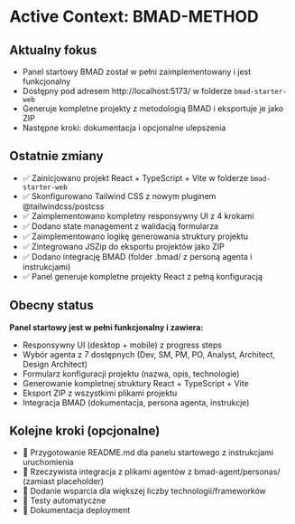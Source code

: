 # Active Context: BMAD-METHOD

## Aktualny fokus
- Panel startowy BMAD został w pełni zaimplementowany i jest funkcjonalny
- Dostępny pod adresem http://localhost:5173/ w folderze `bmad-starter-web`
- Generuje kompletne projekty z metodologią BMAD i eksportuje je jako ZIP
- Następne kroki: dokumentacja i opcjonalne ulepszenia

## Ostatnie zmiany
- ✅ Zainicjowano projekt React + TypeScript + Vite w folderze `bmad-starter-web`
- ✅ Skonfigurowano Tailwind CSS z nowym pluginem @tailwindcss/postcss
- ✅ Zaimplementowano kompletny responsywny UI z 4 krokami
- ✅ Dodano state management z walidacją formularza
- ✅ Zaimplementowano logikę generowania struktury projektu
- ✅ Zintegrowano JSZip do eksportu projektów jako ZIP
- ✅ Dodano integrację BMAD (folder .bmad/ z personą agenta i instrukcjami)
- ✅ Panel generuje kompletne projekty React z pełną konfiguracją

## Obecny status
**Panel startowy jest w pełni funkcjonalny i zawiera:**
- Responsywny UI (desktop + mobile) z progress steps
- Wybór agenta z 7 dostępnych (Dev, SM, PM, PO, Analyst, Architect, Design Architect)
- Formularz konfiguracji projektu (nazwa, opis, technologie)
- Generowanie kompletnej struktury React + TypeScript + Vite
- Eksport ZIP z wszystkimi plikami projektu
- Integracja BMAD (dokumentacja, persona agenta, instrukcje)

## Kolejne kroki (opcjonalne)
- 🔄 Przygotowanie README.md dla panelu startowego z instrukcjami uruchomienia
- 🔄 Rzeczywista integracja z plikami agentów z bmad-agent/personas/ (zamiast placeholder)
- 🔄 Dodanie wsparcia dla większej liczby technologii/frameworków
- 🔄 Testy automatyczne
- 🔄 Dokumentacja deployment 